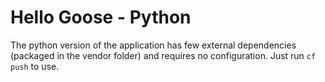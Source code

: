 # Hello Goose - Python

The python version of the application has few external dependencies (packaged in the vendor folder) and requires no configuration. Just run `cf push` to use.
